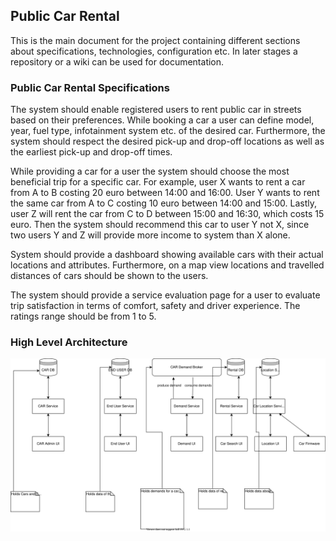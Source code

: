 ## Public Car Rental

This is the main document for the project containing different sections about specifications, technologies, configuration etc. In later stages a repository or a wiki can be used for documentation.

### Public Car Rental Specifications

The system should enable registered users to rent public car in streets based on their preferences. While booking a car a user can define model, year, fuel type, infotainment system etc. of the desired car. Furthermore, the system should respect the desired pick-up and drop-off locations as well as the earliest pick-up and drop-off times. 

While providing a car for a user the system should choose the most beneficial trip for a specific car. For example, user X wants to rent a car from A to B costing 20 euro between 14:00 and 16:00. User Y wants to rent the same car from A to C costing 10 euro between 14:00 and 15:00. Lastly, user Z  will rent the car from C to D between 15:00 and 16:30, which costs 15 euro. Then the system should recommend this car to user Y not X, since two users Y and Z will provide more income to system than X alone.

System should provide a dashboard showing available cars with their actual locations and attributes. Furthermore, on a map view locations and travelled distances of cars should be shown to the users.

The system should provide a service evaluation page for a user to evaluate trip satisfaction in terms of comfort, safety and driver experience. The ratings range should be from 1 to 5.

### High Level Architecture

![Alt](PublicCarRental.svg)



